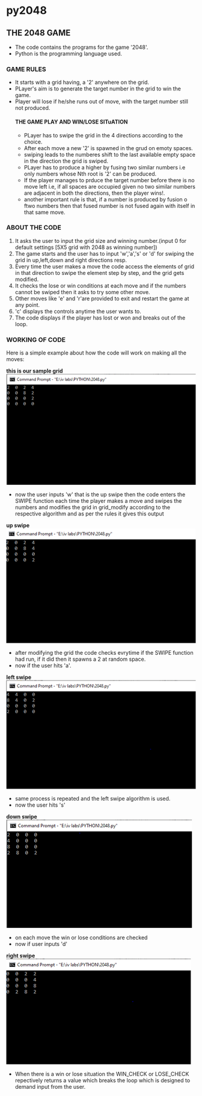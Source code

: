 # py2048
## THE 2048 GAME
* The code contains the programs for the game '2048'.
* Python is the programming language used.
### GAME RULES
* It starts with a grid having, a '2' anywhere on the grid.
* PLayer's aim is to generate the target number in the grid to win the game.
* Player will lose if he/she runs out of move, with the target number still not produced.
  #### THE GAME PLAY AND WIN/LOSE SITuATION
  * PLayer has to swipe the grid in the 4 directions according to the choice.
  * After each move a new '2' is spawned in the grud on emoty spaces.
  * swiping leads to the numberes shift to the last available empty space in the direction the grid is swiped.
  * PLayer has to produce a higher by fusing two similar numbers i.e only numbers whose Nth root is '2' can be produced.
  * If the player manages to prduce the target number before there is  no move left i.e, if all spaces are occupied given no two similar numbers are adjacent in both the directions, then the player wins!.
  * another important rule is that, if a number is produced by fusion  o ftwo numbers then that fused number is not fused again with itself in that same move.
  
### ABOUT THE CODE
1. It asks the user to input the grid size and winning number.(input 0 for default settings [5X5 grid with 2048 as winning number])
1. The game starts and the user has to input 'w','a','s' or 'd' for swiping the grid in up,left,down and right directions resp.
1. Every time the user makes a move the code access the elements of grid in that direction to swipe the element step by step, and the grid gets modified.
1. It checks the lose or win conditions at each move and if the numbers cannot be swiped then it asks to try some other move.
1. Other moves like 'e' and 'r'are provided to exit and restart the game at any point.
1. 'c' displays the controls anytime the user wants to.
1. The code displays if the player has lost or won and breaks out of the loop.

### WORKING OF CODE 
Here is a simple example about how the code will work on making all the moves:

__this is our sample grid__
![](images/ssf1.PNG)
* now the user inputs 'w' that is the up swipe then the code enters the SWIPE function each time the player makes a move and swipes the numbers and modifies the grid in grid_modify according to the respective algorithm and as per the rules it gives this output

__up swipe__
![](images/ssfw2.PNG)
* after modifying the grid the code checks evrytime if the SWIPE function had run, if it did then it spawns a 2 at random space.
* now if the user hits 'a'.

__left swipe__
![](images/ssfa3.PNG)
* same process is repeated and the left swipe algorithm is used.
* now the user hits 's'

__down swipe__
![](images/ssfs4.PNG)

* on each move the win or lose conditions are checked 
* now if user inputs 'd'

__right swipe__
![](images/ssfd5.PNG)

* When there is a win or lose situation the WIN_CHECK or LOSE_CHECK repectively returns a value which breaks the loop which is designed to demand input from the user.
 
